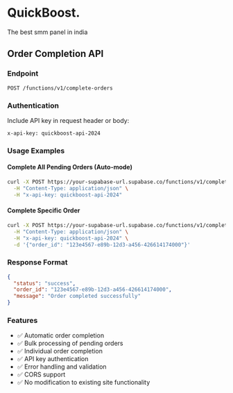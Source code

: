 # QuickBoost.
The best smm panel in india 

## Order Completion API

### Endpoint
```
POST /functions/v1/complete-orders
```

### Authentication
Include API key in request header or body:
```
x-api-key: quickboost-api-2024
```

### Usage Examples

#### Complete All Pending Orders (Auto-mode)
```bash
curl -X POST https://your-supabase-url.supabase.co/functions/v1/complete-orders \
  -H "Content-Type: application/json" \
  -H "x-api-key: quickboost-api-2024"
```

#### Complete Specific Order
```bash
curl -X POST https://your-supabase-url.supabase.co/functions/v1/complete-orders \
  -H "Content-Type: application/json" \
  -H "x-api-key: quickboost-api-2024" \
  -d '{"order_id": "123e4567-e89b-12d3-a456-426614174000"}'
```

### Response Format
```json
{
  "status": "success",
  "order_id": "123e4567-e89b-12d3-a456-426614174000",
  "message": "Order completed successfully"
}
```

### Features
- ✅ Automatic order completion
- ✅ Bulk processing of pending orders
- ✅ Individual order completion
- ✅ API key authentication
- ✅ Error handling and validation
- ✅ CORS support
- ✅ No modification to existing site functionality
